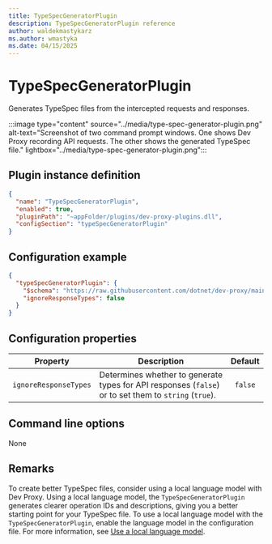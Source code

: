 ```yaml
---
title: TypeSpecGeneratorPlugin
description: TypeSpecGeneratorPlugin reference
author: waldekmastykarz
ms.author: wmastyka
ms.date: 04/15/2025
---
```


# TypeSpecGeneratorPlugin

Generates TypeSpec files from the intercepted requests and responses.

:::image type="content" source="../media/type-spec-generator-plugin.png" alt-text="Screenshot of two command prompt windows. One shows Dev Proxy recording API requests. The other shows the generated TypeSpec file." lightbox="../media/type-spec-generator-plugin.png":::

## Plugin instance definition

```json
{
  "name": "TypeSpecGeneratorPlugin",
  "enabled": true,
  "pluginPath": "~appFolder/plugins/dev-proxy-plugins.dll",
  "configSection": "typeSpecGeneratorPlugin"
}
```

## Configuration example

```json
{
  "typeSpecGeneratorPlugin": {
    "$schema": "https://raw.githubusercontent.com/dotnet/dev-proxy/main/schemas/v0.27.0/typespecgeneratorplugin.schema.json",
    "ignoreResponseTypes": false
  }
}
```

## Configuration properties

| Property | Description | Default |
| -------- | ----------- | :-----: |
| `ignoreResponseTypes` | Determines whether to generate types for API responses (`false`) or to set them to `string` (`true`). | `false` |

## Command line options

None

## Remarks

To create better TypeSpec files, consider using a local language model with Dev Proxy. Using a local language model, the `TypeSpecGeneratorPlugin` generates clearer operation IDs and descriptions, giving you a better starting point for your TypeSpec file. To use a local language model with the `TypeSpecGeneratorPlugin`, enable the language model in the configuration file. For more information, see [Use a local language model](../how-to/use-language-model.md).
